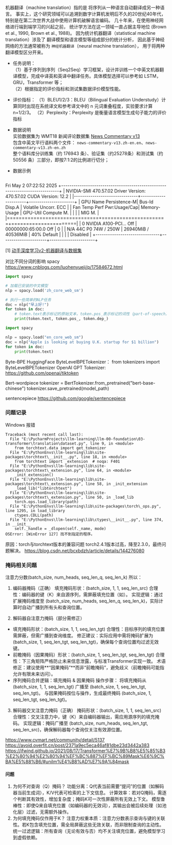 
机器翻译（machine translation）指的是 将序列从一种语言自动翻译成另一种语言。 事实上，这个研究领域可以追溯到数字计算机发明后不久的20世纪40年代， 特别是在第二次世界大战中使用计算机破解语言编码。 几十年来，在使用神经网络进行端到端学习的兴起之前， 统计学方法在这一领域一直占据主导地位 (Brown et al., 1990, Brown et al., 1988)。 因为统计机器翻译（statistical machine translation）涉及了 翻译模型和语言模型等组成部分的统计分析， 因此基于神经网络的方法通常被称为 `神经机器翻译`（neural machine translation）， 用于将两种翻译模型区分开来。

+ 任务说明：<br>
（1）基于序列到序列（Seq2Seq）学习框架，设计并训练一个中英文机器翻译模型，完成中译英和英译中翻译任务。具体模型选择可以参考如 LSTM，GRU，Transformer 等；<br>
（2）根据指定的评价指标和测试集数据评价模型性能。

+ 评价指标：
（1）BLEU1/2/3：BLEU（Bilingual Evaluation Understudy）计算同时出现在系统译文和参考译文中的 n 元词重叠程度，实验要求计算 n=1/2/3。
（2）Perplexity：Perplexity 是衡量语言模型生成句子能力的评价指标

+ 数据说明<br>
实验数据集为 WMT18 新闻评论数据集 [News Commentary v13](http://data.statmt.org/wmt18/translation-task/training-parallel-nc-v13.tgz)<br>
包含中英文平行语料两个文件： `news-commentary-v13.zh-en.en`、`news-commentary-v13.zh-en.zh`<br>
整个语料库分训练集（约 176943 条）、验证集（约25278条）和测试集（约 50556 条）三部分，即按7:1:2的比例进行切分；<br>

+ 数据示例<br>
```

```

[HAMI-core Msg(813:140699094931264:libvgpu.c:836)]: Initializing.....
Fri May  2 07:22:52 2025
+-----------------------------------------------------------------------------+
| NVIDIA-SMI 470.57.02    Driver Version: 470.57.02    CUDA Version: 12.2     |
|-------------------------------+----------------------+----------------------+
| GPU  Name        Persistence-M| Bus-Id        Disp.A | Volatile Uncorr. ECC |
| Fan  Temp  Perf  Pwr:Usage/Cap|         Memory-Usage | GPU-Util  Compute M. |
|                               |                      |               MIG M. |
|===============================+======================+======================|
|   0  NVIDIA A100-PCI...  Off  | 00000000:65:00.0 Off |                    0 |
| N/A   44C    P0    74W / 250W |  26940MiB / 40536MiB |     40%      Default |
|                               |                      |             Disabled |
+-------------------------------+----------------------+----------------------+


[1] [动手深度学习v2-机器翻译与数据集](https://zh.d2l.ai/chapter_recurrent-modern/machine-translation-and-dataset.html)<br>








对比不同分词的影响
spacy
https://www.cnblogs.com/luohenyueji/p/17584672.html
```python
import spacy

# 加载已安装的中文模型
nlp = spacy.load('zh_core_web_sm')

# 执行一些简单的NLP任务
doc = nlp("早上好!")
for token in doc:
    # token.text表示标记的原始文本，token.pos_表示标记的词性（part-of-speech），token.dep_表示标记与其他标记之间的句法依存关系
    print(token.text, token.pos_, token.dep_)

import spacy

nlp = spacy.load("en_core_web_sm")
doc = nlp("Apple is looking at buying U.K. startup for $1 billion")
for token in doc:
    print(token.text)
```

Byte-BPE
HuggingFace ByteLevelBPETokenizer： from tokenizers import ByteLevelBPETokenizer
OpenAI GPT Tokenizer: https://github.com/openai/tiktoken

Bert-wordpiece
tokenizer = BertTokenizer.from_pretrained("bert-base-chinese")
tokenizer.save_pretrained(model_path)

sentencepiece
https://github.com/google/sentencepiece



### 问题记录
Windows 报错
```
Traceback (most recent call last):
  File "E:\PycharmProjects\llm-learning\llm-00-foundation\03-transformer\translation\dataset.py", line 9, in <module>
    from torchtext.data import get_tokenizer
  File "E:\PythonEnvs\llm-learning\lib\site-packages\torchtext\__init__.py", line 18, in <module>
    from torchtext import _extension  # noqa: F401
  File "E:\PythonEnvs\llm-learning\lib\site-packages\torchtext\_extension.py", line 64, in <module>
    _init_extension()
  File "E:\PythonEnvs\llm-learning\lib\site-packages\torchtext\_extension.py", line 58, in _init_extension
    _load_lib("libtorchtext")
  File "E:\PythonEnvs\llm-learning\lib\site-packages\torchtext\_extension.py", line 50, in _load_lib
    torch.ops.load_library(path)
  File "E:\PythonEnvs\llm-learning\lib\site-packages\torch\_ops.py", line 1295, in load_library
    ctypes.CDLL(path)
  File "E:\PythonEnvs\llm-learning\lib\ctypes\__init__.py", line 374, in __init__
    self._handle = _dlopen(self._name, mode)
OSError: [WinError 127] 找不到指定的程序。
```
原因：torch与torchtext版本的兼容问题
torch2.4.1版本过高，降至2.3.0，最终问题解决。
https://blog.csdn.net/bcxbdzh/article/details/144276080


### 掩码相关问题
注意力分数(batch_size, num_heads, seq_len_q, seq_len_k)
所以：
1. 编码器掩码（正确）
填充掩码形状：(batch_size, 1, 1, seq_len_src)
合理性：编码器的键（K）来自源序列，需屏蔽填充位置（如<pad>）。
实现逻辑：通过扩展掩码维度至 (batch_size, num_heads, seq_len_q, seq_len_k)，实际计算时自动广播到所有头和查询位置。

2. 解码器自注意力掩码（部分需修正）
- 填充掩码形状：(batch_size, 1, 1, seq_len_tgt)
合理性：目标序列的填充位置需屏蔽，但需广播到查询维度。
修正建议：实际应用中需将掩码扩展为 (batch_size, 1, seq_len_tgt, seq_len_tgt)，确保每个查询位置均过滤无效键。
- 前瞻掩码（因果掩码）形状：(batch_size, 1, seq_len_tgt, seq_len_tgt)
合理性：下三角矩阵严格防止未来信息泄露，与标准Transformer实现一致。
术语修正：建议使用**“因果掩码”**而非“前瞻掩码”，避免歧义（前瞻掩码可能指允许有限未来访问）。
- 序列掩码合并逻辑：填充掩码 & 因果掩码
操作步骤：
将填充掩码从 (batch_size, 1, 1, seq_len_tgt) 广播至 (batch_size, 1, seq_len_tgt, seq_len_tgt)。
与因果掩码按位与操作，生成最终掩码 (batch_size, 1, seq_len_tgt, seq_len_tgt)。

3. 解码器交叉注意力掩码（正确）
掩码形状：(batch_size, 1, 1, seq_len_src)
合理性：交叉注意力中，键（K）来自编码器输出，需应用源序列的填充掩码。
实现逻辑：掩码广播至 (batch_size, num_heads, seq_len_tgt, seq_len_src)，确保解码器每个查询仅关注有效源位置。

https://www.cvmart.net/community/detail/5137
https://avoid.overfit.cn/post/2371a9ec5eca46af81dbe23d3442a383
https://ifwind.github.io/2021/08/17/Transformer%E7%9B%B8%E5%85%B3%E2%80%94%E2%80%94%EF%BC%887%EF%BC%89Mask%E6%9C%BA%E5%88%B6/#unilm%E4%B8%AD%E7%9A%84mask

#### 问题

1. 为何不对查询（Q）掩码？
功能分离：Q代表当前需要“提问”的位置（如解码器当前生成词），K/V代表可检索的上下文信息。
计算效率：若对Q掩码，需逐个判断其有效性，增加复杂度；掩码K可一次性屏蔽所有无效上下文。
模型鲁棒性：即使Q来自填充位置（如编码器的无效词），其输出会被后续处理（如池化层）过滤，无需额外操作。
2. 为何填充掩码仅作用于K？
注意力权重本质：注意力分数表示查询与键的关联性。若K包含填充位置，需全局屏蔽这些无效关联，而非限制查询的主动性。
统一过滤逻辑：所有查询（无论有效与否）均不关注填充位置，避免模型学习到虚假依赖。
